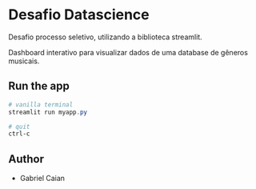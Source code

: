 # Desafio Datascience
Desafio processo seletivo, utilizando a biblioteca streamlit.

Dashboard interativo para visualizar dados de uma database de gêneros musicais.

## Run the app
```Powershell
# vanilla terminal
streamlit run myapp.py

# quit
ctrl-c
```


## Author

- Gabriel Caian
